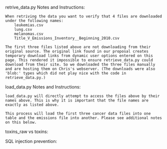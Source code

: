 retrive_data.py Notes and Instructions:
	
	When retriving the data you want to verify that 4 files are downloaded under the following names:
		leukemias.csv
		lung.csv
		melanomas.csv
		Title_V_Emissions_Inventory__Beginning_2010.csv

	The first three files listed above are not downloading from their original source. The original link found in our proposal creates temporary download links from dynamic user options entered on this page. This rendered it impossible to ensure retrieve_data.py could download from their site. So we downloaded the three files manually and are hosting them on Chris's webserver. (The downloads were also 'blob:' types which did not play nice with the code in retrieve_data.py.)

load_data.py Notes and Instructions:
	
	load_data.py will directly attempt to access the files above by their names above. This is why it is important that the file names are exactly as listed above. 

	This process will load the first three cancer data files into one table and the emissions file into another. Please see additional notes on this below.

toxins_raw vs toxins:



SQL injection prevention:
